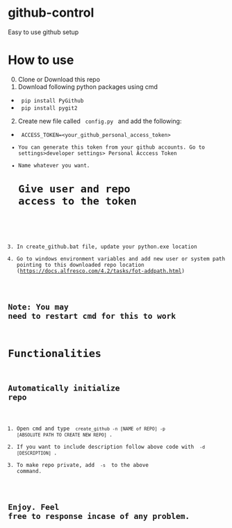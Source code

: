 # github-control
Easy to use github setup 
# How to use  
0) Clone or Download this repo
1) Download following python packages using cmd
* <code> pip install PyGithub </code>
* <code> pip install pygit2 </code>
2) Create new file called <code> config.py </code> and add the following:
* <code> ACCESS_TOKEN=<your_github_personal_access_token>
* You can generate this token from your github accounts. Go to settings>developer settings> Personal Acccess Token
* Name whatever you want. 
  # Give user and repo access to the token
3) In create_github.bat file, update your python.exe location
4) Go to windows environment variables and add new user or system path pointing to this downloaded repo location (https://docs.alfresco.com/4.2/tasks/fot-addpath.html)
## Note: You may need to restart cmd for this to work
  
# Functionalities  

## Automatically initialize repo

1) Open cmd and type <code> create_github -n [NAME of REPO] -p [ABSOLUTE PATH TO CREATE NEW REPO] </code>.
2) If you want to include description follow above code with <code> -d [DESCRIPTION] </code>.  
3) To make repo private, add <code> -s </code> to the above command.
  
## Enjoy. Feel free to response incase of any problem.
  
  



